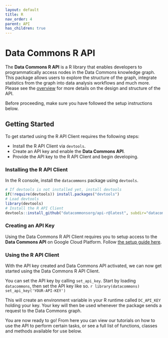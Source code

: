 ```yaml
---
layout: default
title: R
nav_order: 4
parent: API
has_children: true
---
```

# Data Commons R API

The **Data Commons R API** is a R library that enables developers to
programmatically access nodes in the Data Commons knowledge graph. This package
allows users to explore the structure of the graph, integrate statistics from
the graph into data analysis workflows and much more. Please see the [overview](/api)
for more details on the design and structure of the API.

Before proceeding, make sure you have followed the setup instructions below.

## Getting Started

To get started using the R API Client requires the following steps:

*   Install the R API Client via `devtools`.
*   Create an API key and enable the **Data Commons API**.
*   Provide the API key to the R API Client and begin developing.

### Installing the R API Client

In the R console, install the `datacommons` package using `devtools`.

```R
# If devtools is not installed yet, install devtools
if(!require(devtools)) install.packages("devtools")
# Load devtools
library(devtools)
# Install the R API Client
devtools::install_github("datacommonsorg/api-r@latest", subdir="datacommons")
```

### Creating an API Key

Using the Data Commons R API Client requires you to setup access to the **Data Commons API** on Google Cloud Platform.
Follow [the setup guide here](/api/setup.html).

### Using the R API Client

With the API key created and Data Commons API activated, we can now get started
using the Data Commons R API Client.

You can set the API key by calling `set_api_key`.
Start by loading `datacommons`, then set the API key like so.
    ```r
    library(datacommons)
    set_api_key('YOUR-API-KEY')
    ```

This will create an environment variable in your R runtime called
`DC_API_KEY` holding your key. Your key will then be used whenever
the package sends a request to the Data Commons graph.

You are now ready to go! From here you can view our tutorials on how to use the
API to perform certain tasks, or see a full list of functions, classes and
methods available for use below.
